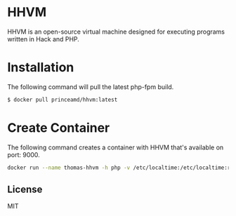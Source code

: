 # HHVM 

HHVM is an open-source virtual machine designed for executing programs written in Hack and PHP.

# Installation
The following command will pull the latest php-fpm build.
```sh
$ docker pull princeamd/hhvm:latest
```
# Create Container
The following command creates a container with HHVM that's available on port: 9000.
```sh
docker run --name thomas-hhvm -h php -v /etc/localtime:/etc/localtime:ro -d princeamd/hhvm:latest
```
License
---
MIT